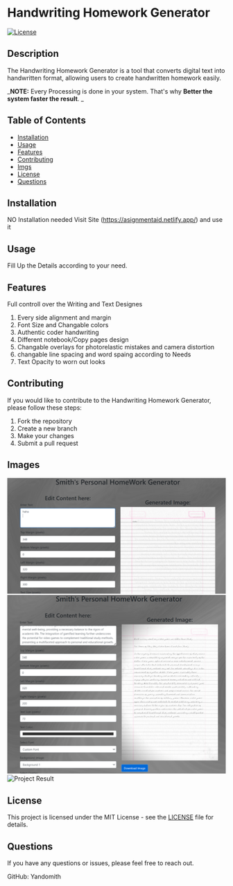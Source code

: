 # Handwriting Homework Generator

[![License](https://img.shields.io/badge/license-MIT-blue.svg)](LICENSE)

## Description

The Handwriting Homework Generator is a tool that converts digital text into handwritten format, allowing users to create handwritten homework easily.

_**NOTE:** Every Processing is done in your system. That's why **Better the system faster the result**. _

## Table of Contents

- [Installation](#installation)
- [Usage](#usage)
- [Features](#features)
- [Contributing](#contributing)
- [Imgs](#imgs)
- [License](#license)
- [Questions](#questions)

## Installation
NO Installation needed Visit Site (https://asignmentaid.netlify.app/) and use it 

## Usage
Fill Up the Details according to your need.

## Features
Full controll over the Writing and Text Designes
1. Every side alignment and margin
2. Font Size and Changable colors
3. Authentic coder handwriting
4. Different notebook/Copy pages design
5. Changable overlays for photorelastic mistakes and camera distortion
6. changable line spacing and word spaing according to Needs
7. Text Opacity to worn out looks

## Contributing 
If you would like to contribute to the Handwriting Homework Generator, please follow these steps:

1. Fork the repository
2. Create a new branch
3. Make your changes
4. Submit a pull request

## Images
![Project Layout](https://github.com/Yandomith/HWsite/blob/main/img/Screenshot%202024-01-09%20231715.png)
![Project Use](https://github.com/Yandomith/HWsite/blob/main/img/Screenshot%202024-01-09%20232631.png)
![Project Result](https://github.com/Yandomith/HWsite/blob/main/img/generated_image.png)


## License
This project is licensed under the MIT License - see the [LICENSE](LICENSE) file for details.

## Questions
If you have any questions or issues, please feel free to reach out.

GitHub: Yandomith




